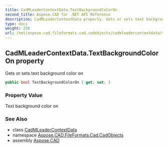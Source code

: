 ```yaml
---
title: CadMLeaderContextData.TextBackgroundColorOn
second_title: Aspose.CAD for .NET API Reference
description: CadMLeaderContextData property. Gets or sets text background color on
type: docs
weight: 250
url: /net/aspose.cad.fileformats.cad.cadobjects/cadmleadercontextdata/textbackgroundcoloron/
---
```

## CadMLeaderContextData.TextBackgroundColorOn property

Gets or sets text background color on

```csharp
public bool TextBackgroundColorOn { get; set; }
```

### Property Value

Text background color on

### See Also

* class [CadMLeaderContextData](../)
* namespace [Aspose.CAD.FileFormats.Cad.CadObjects](../../cadmleadercontextdata/)
* assembly [Aspose.CAD](../../../)


